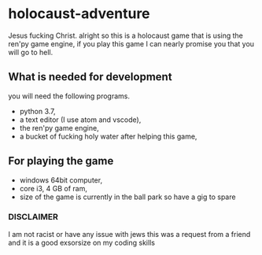 # holocaust-adventure

Jesus fucking Christ. alright so this is a holocaust game that is using the ren'py game engine, if you play this game I can nearly promise you that you will go to hell.

## What is needed for development

you will need the following programs.

- python 3.7,
- a text editor (I use atom and vscode),
- the ren'py game engine,
- a bucket of fucking holy water after helping this game,

## For playing the game

- windows 64bit computer,
- core i3, 4 GB of ram,
- size of the game is currently in the ball park so have a gig to spare

### DISCLAIMER

I am not racist or have any issue with jews this was a request from a friend and it is a good exsorsize on my coding skills 
